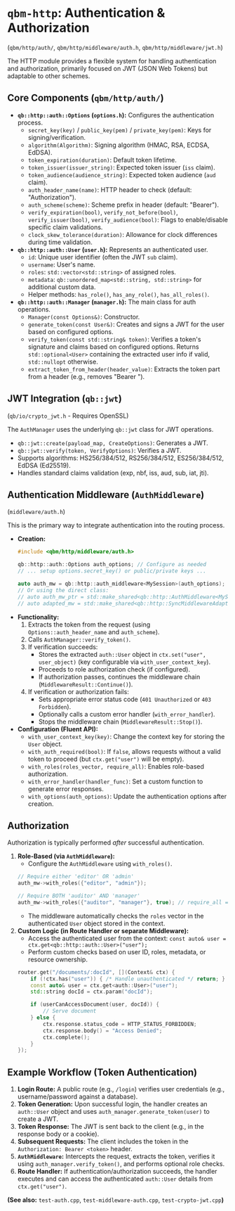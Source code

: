 # `qbm-http`: Authentication & Authorization

(`qbm/http/auth/`, `qbm/http/middleware/auth.h`, `qbm/http/middleware/jwt.h`)

The HTTP module provides a flexible system for handling authentication and authorization, primarily focused on JWT (JSON Web Tokens) but adaptable to other schemes.

## Core Components (`qbm/http/auth/`)

*   **`qb::http::auth::Options` (`options.h`):** Configures the authentication process.
    *   `secret_key(key)` / `public_key(pem)` / `private_key(pem)`: Keys for signing/verification.
    *   `algorithm(Algorithm)`: Signing algorithm (HMAC, RSA, ECDSA, EdDSA).
    *   `token_expiration(duration)`: Default token lifetime.
    *   `token_issuer(issuer_string)`: Expected token issuer (`iss` claim).
    *   `token_audience(audience_string)`: Expected token audience (`aud` claim).
    *   `auth_header_name(name)`: HTTP header to check (default: "Authorization").
    *   `auth_scheme(scheme)`: Scheme prefix in header (default: "Bearer").
    *   `verify_expiration(bool)`, `verify_not_before(bool)`, `verify_issuer(bool)`, `verify_audience(bool)`: Flags to enable/disable specific claim validations.
    *   `clock_skew_tolerance(duration)`: Allowance for clock differences during time validation.
*   **`qb::http::auth::User` (`user.h`):** Represents an authenticated user.
    *   `id`: Unique user identifier (often the JWT `sub` claim).
    *   `username`: User's name.
    *   `roles`: `std::vector<std::string>` of assigned roles.
    *   `metadata`: `qb::unordered_map<std::string, std::string>` for additional custom data.
    *   Helper methods: `has_role()`, `has_any_role()`, `has_all_roles()`.
*   **`qb::http::auth::Manager` (`manager.h`):** The main class for auth operations.
    *   `Manager(const Options&)`: Constructor.
    *   `generate_token(const User&)`: Creates and signs a JWT for the user based on configured options.
    *   `verify_token(const std::string& token)`: Verifies a token's signature and claims based on configured options. Returns `std::optional<User>` containing the extracted user info if valid, `std::nullopt` otherwise.
    *   `extract_token_from_header(header_value)`: Extracts the token part from a header (e.g., removes "Bearer ").

## JWT Integration (`qb::jwt`)

(`qb/io/crypto_jwt.h` - Requires OpenSSL)

The `AuthManager` uses the underlying `qb::jwt` class for JWT operations.

*   `qb::jwt::create(payload_map, CreateOptions)`: Generates a JWT.
*   `qb::jwt::verify(token, VerifyOptions)`: Verifies a JWT.
*   Supports algorithms: HS256/384/512, RS256/384/512, ES256/384/512, EdDSA (Ed25519).
*   Handles standard claims validation (exp, nbf, iss, aud, sub, iat, jti).

## Authentication Middleware (`AuthMiddleware`)

(`middleware/auth.h`)

This is the primary way to integrate authentication into the routing process.

*   **Creation:**
    ```cpp
    #include <qbm/http/middleware/auth.h>

    qb::http::auth::Options auth_options; // Configure as needed
    // ... setup options.secret_key() or public/private keys ...

    auto auth_mw = qb::http::auth_middleware<MySession>(auth_options);
    // Or using the direct class:
    // auto auth_mw_ptr = std::make_shared<qb::http::AuthMiddleware<MySession>>(auth_options);
    // auto adapted_mw = std::make_shared<qb::http::SyncMiddlewareAdapter<MySession>>(auth_mw_ptr);
    ```
*   **Functionality:**
    1.  Extracts the token from the request (using `Options::auth_header_name` and `auth_scheme`).
    2.  Calls `AuthManager::verify_token()`.
    3.  If verification succeeds:
        *   Stores the extracted `auth::User` object in `ctx.set("user", user_object)` (key configurable via `with_user_context_key`).
        *   Proceeds to role authorization check (if configured).
        *   If authorization passes, continues the middleware chain (`MiddlewareResult::Continue()`).
    4.  If verification or authorization fails:
        *   Sets appropriate error status code (`401 Unauthorized` or `403 Forbidden`).
        *   Optionally calls a custom error handler (`with_error_handler`).
        *   Stops the middleware chain (`MiddlewareResult::Stop()`).
*   **Configuration (Fluent API):**
    *   `with_user_context_key(key)`: Change the context key for storing the `User` object.
    *   `with_auth_required(bool)`: If `false`, allows requests without a valid token to proceed (but `ctx.get("user")` will be empty).
    *   `with_roles(roles_vector, require_all)`: Enables role-based authorization.
    *   `with_error_handler(handler_func)`: Set a custom function to generate error responses.
    *   `with_options(auth_options)`: Update the authentication options after creation.

## Authorization

Authorization is typically performed *after* successful authentication.

1.  **Role-Based (via `AuthMiddleware`):**
    *   Configure the `AuthMiddleware` using `with_roles()`.
    ```cpp
    // Require either 'editor' OR 'admin'
    auth_mw->with_roles({"editor", "admin"});

    // Require BOTH 'auditor' AND 'manager'
    auth_mw->with_roles({"auditor", "manager"}, true); // require_all = true
    ```
    *   The middleware automatically checks the `roles` vector in the authenticated `User` object stored in the context.
2.  **Custom Logic (in Route Handler or separate Middleware):**
    *   Access the authenticated user from the context: `const auto& user = ctx.get<qb::http::auth::User>("user");`
    *   Perform custom checks based on user ID, roles, metadata, or resource ownership.
    ```cpp
    router.get("/documents/:docId", [](Context& ctx) {
        if (!ctx.has("user")) { /* Handle unauthenticated */ return; }
        const auto& user = ctx.get<auth::User>("user");
        std::string docId = ctx.param("docId");

        if (userCanAccessDocument(user, docId)) {
            // Serve document
        } else {
            ctx.response.status_code = HTTP_STATUS_FORBIDDEN;
            ctx.response.body() = "Access Denied";
            ctx.complete();
        }
    });
    ```

## Example Workflow (Token Authentication)

1.  **Login Route:** A public route (e.g., `/login`) verifies user credentials (e.g., username/password against a database).
2.  **Token Generation:** Upon successful login, the handler creates an `auth::User` object and uses `auth_manager.generate_token(user)` to create a JWT.
3.  **Token Response:** The JWT is sent back to the client (e.g., in the response body or a cookie).
4.  **Subsequent Requests:** The client includes the token in the `Authorization: Bearer <token>` header.
5.  **`AuthMiddleware`:** Intercepts the request, extracts the token, verifies it using `auth_manager.verify_token()`, and performs optional role checks.
6.  **Route Handler:** If authentication/authorization succeeds, the handler executes and can access the authenticated `auth::User` details from `ctx.get("user")`.

**(See also:** `test-auth.cpp`, `test-middleware-auth.cpp`, `test-crypto-jwt.cpp`**)** 